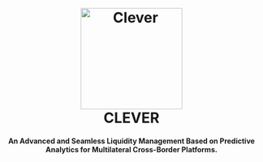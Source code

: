 <h1 align="center">
  <br>
  <a href="http://3.23.23.175:3000"><img src="https://github.com/gatotkaca-team/clever/blob/main/images/logo.png" alt="Clever" width="200"></a>
  <br>
  CLEVER
  <br>
</h1>

<h4 align="center">An Advanced and Seamless Liquidity Management Based on Predictive Analytics for Multilateral Cross-Border Platforms​.</h4>
